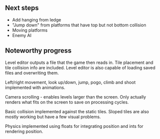 <h2>Next steps</h2>

<ul>
    <li>Add hanging from ledge</li>
    <li>"Jump down" from platforms that have top but not bottom collision</li>
    <li>Moving platforms</li>
    <li>Enemy AI</li>
</ul>

<h2>Noteworthy progress</h2>

Level editor outputs a file that the game then reads in. Tile placement and tile collision info are included.
Level editor is also capable of loading saved files and overwriting them.

Left/right movement, look up/down, jump, pogo, climb and shoot implemented with animations.

Camera scrolling - enables levels larger than the screen. Only actually renders what fits on the screen to save on processing cycles.

Basic collision implemented against the static tiles. Sloped tiles are also mostly working but have a few visual problems.

Physics implemented using floats for integrating position and ints for rendering position.
